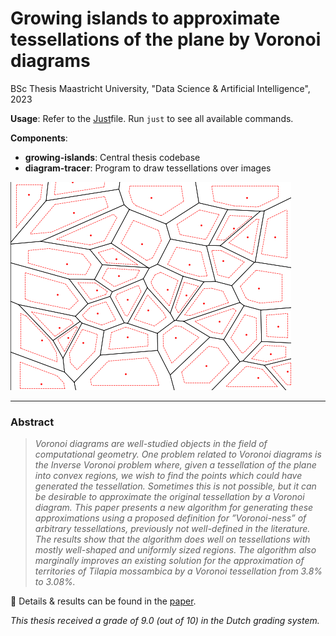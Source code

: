 # Growing islands to approximate tessellations of the plane by Voronoi diagrams

BSc Thesis Maastricht University, "Data Science & Artificial Intelligence", 2023

**Usage**: Refer to the [Just](https://github.com/casey/just)file. Run `just` to see all available commands.

**Components**:
- **growing-islands**: Central thesis codebase
- **diagram-tracer**: Program to draw tessellations over images

![](images/growing.gif)
___

### Abstract

> _Voronoi diagrams are well-studied objects in the field of computational geometry. One problem related to Voronoi diagrams is the Inverse Voronoi problem where, given a tessellation of the plane into convex regions, we wish to find the points which could have generated the tessellation. Sometimes this is not possible, but it can be desirable to approximate the original tessellation by a Voronoi diagram. This paper presents a new algorithm for generating these approximations using a proposed definition for ”Voronoi-ness” of arbitrary tessellations, previously not well-defined in the literature. The results show that the algorithm does well on tessellations with mostly well-shaped and uniformly sized regions. The algorithm also marginally improves an existing solution for the approximation of territories of Tilapia mossambica by a Voronoi tessellation from 3.8% to 3.08%._


📃 Details & results can be found in the [paper](report.pdf).

*This thesis received a grade of 9.0 (out of 10) in the Dutch grading system.*
